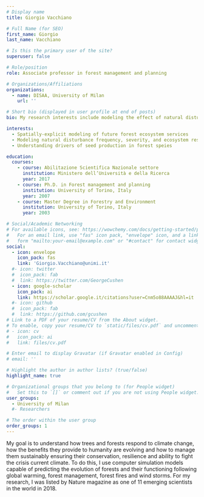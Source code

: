 ```yaml
---
# Display name
title: Giorgio Vacchiano

# Full Name (for SEO)
first_name: Giorgio
last_name: Vacchiano

# Is this the primary user of the site?
superuser: false

# Role/position
role: Associate professor in forest management and planning

# Organizations/Affiliations
organizations:
  - name: DISAA, University of Milan
    url: ''

# Short bio (displayed in user profile at end of posts)
bio: My research interests include modeling the effect of natural disturbances on ecosystem response as well as modeling future forest ecosystem services.

interests:
  - Spatially-explicit modeling of future forest ecosystem services
  - Modeling natural disturbance frequency, severity, and ecosystem response
  - Understanding drivers of seed production in forest speies

education:
  courses:
    - course: Abilitazione Scientifica Nazionale settore
      institution: Ministero dell’Università e della Ricerca
      year: 2017
    - course: Ph.D. in Forest management and planning
      institution: University of Torino, Italy
      year: 2007
    - course: Master Degree in Forestry and Environment
      institution: University of Torino, Italy
      year: 2003

# Social/Academic Networking
# For available icons, see: https://wowchemy.com/docs/getting-started/page-builder/#icons
#   For an email link, use "fas" icon pack, "envelope" icon, and a link in the
#   form "mailto:your-email@example.com" or "#contact" for contact widget.
social:
  - icon: envelope
    icon_pack: fas
    link: 'Giorgio.Vacchiano@unimi.it'
  #- icon: twitter
  #  icon_pack: fab
  #  link: https://twitter.com/GeorgeCushen
  - icon: google-scholar
    icon_pack: ai
    link: https://scholar.google.it/citations?user=Cnm5o88AAAAJ&hl=it
  #- icon: github
  #  icon_pack: fab
  #  link: https://github.com/gcushen
# Link to a PDF of your resume/CV from the About widget.
# To enable, copy your resume/CV to `static/files/cv.pdf` and uncomment the lines below.
# - icon: cv
#   icon_pack: ai
#   link: files/cv.pdf

# Enter email to display Gravatar (if Gravatar enabled in Config)
# email: ''

# Highlight the author in author lists? (true/false)
highlight_name: true

# Organizational groups that you belong to (for People widget)
#   Set this to `[]` or comment out if you are not using People widget.
user_groups:
  - University of Milan
  #- Researchers

# The order within the user group
order_groups: 1
---
```


My goal is to understand how trees and forests respond to climate change, how the benefits they provide to humanity are evolving and how to manage them sustainably ensuring their conservation, resilience and ability to fight the crisis current climate. To do this, I use computer simulation models capable of predicting the evolution of forests and their functioning following global warming, forest management, forest fires and wind storms. For my research, I was listed by Nature magazine as one of 11 emerging scientists in the world in 2018.

